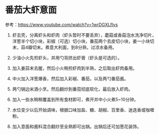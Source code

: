 # 番茄大虾意面

参考：https://www.youtube.com/watch?v=1wrDGXLfIvs

1. 虾去壳，分离虾头和虾肉（虾头暂时不要丢弃），蘑菇或香菇泡水洗净切片，洋葱半个切小块，彩椒（可选）切小块，番茄两个去皮切小块，姜一小块切末，蒜4瓣切末。煮意大利面，到8分熟，过凉水备用。

2. 少油小火先煎虾头，并用勺背挤出虾膏（虾头是可选的）。

3. 加入姜蒜末去腥，然后小火稍煎虾肉到半熟，之后取出虾肉备用。

4. 中火加入洋葱爆香，然后加入彩椒、番茄，以及两勺番茄酱。

5. 两勺锅边米酒小烹。然后翻炒到番茄彻底软化，最后放入虾肉。

5. 加入一些水稍稍覆盖到所有食材即可，煮开并中小火煮5~10分钟。

6. 水位变少以后开始调味，根据口味加盐、糖、胡椒、百里香、迷迭香或咖喱粉。

7. 加入意面和酱料混合翻炒至全熟即可出锅。出锅后还可加葱花装饰。
